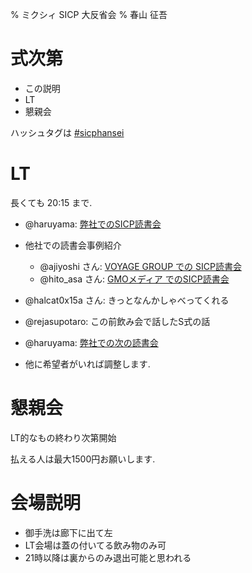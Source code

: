 % ミクシィ SICP 大反省会
% 春山 征吾

# 式次第

* この説明
* LT
* 懇親会

ハッシュタグは [#sicphansei](https://twitter.com/search/realtime?q=%23sicphansei)

# LT

長くても 20:15 まで.

* @haruyama: [弊社でのSICP読書会](mixi.html)

* 他社での読書会事例紹介
    * @ajiyoshi さん: [VOYAGE GROUP での SICP読書会](https://docs.google.com/presentation/d/1fOh__iDbfFaReVJuprPIC5REQYZNReCdeEAc2njZgj0/edit?usp=sharing)
    * @hito\_asa さん: [GMOメディア でのSICP読書会](http://hito-asa.github.com/slide/20130307_sicp_daihanseikai)

* @halcat0x15a さん: きっとなんかしゃべってくれる
* @rejasupotaro: この前飲み会で話したS式の話

* @haruyama: [弊社での次の読書会](mixi_next.html)

* 他に希望者がいれば調整します.

# 懇親会

LT的なもの終わり次第開始

払える人は最大1500円お願いします.

# 会場説明

* 御手洗は廊下に出て左
* LT会場は蓋の付いてる飲み物のみ可
* 21時以降は裏からのみ退出可能と思われる
